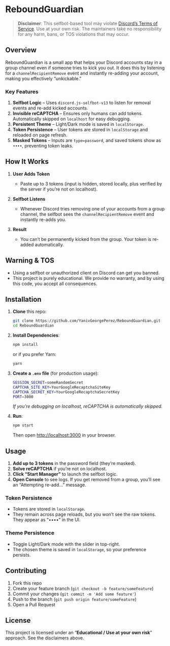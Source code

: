 # ReboundGuardian

> **Disclaimer**: This selfbot-based tool may violate [Discord’s Terms of Service](https://discord.com/terms). Use at your own risk. The maintainers take no responsibility for any harm, bans, or TOS violations that may occur.

## Overview

ReboundGuardian is a small app that helps your Discord accounts stay in a group channel even if someone tries to kick you out. It does this by listening for a `channelRecipientRemove` event and instantly re-adding your account, making you effectively “unkickable.”

### Key Features

1. **Selfbot Logic** – Uses `discord.js-selfbot-v13` to listen for removal events and re-add kicked accounts.
2. **Invisible reCAPTCHA** – Ensures only humans can add tokens. Automatically skipped on `localhost` for easy debugging.
3. **Persistent Theme** – Light/Dark mode is saved in `localStorage`.  
4. **Token Persistence** – User tokens are stored in `localStorage` and reloaded on page refresh.
5. **Masked Tokens** – Inputs are `type=password`, and saved tokens show as `••••`, preventing token leaks.

## How It Works

1. **User Adds Token**  
   - Paste up to 3 tokens (input is hidden, stored locally, plus verified by the server if you’re not on localhost).

2. **Selfbot Listens**  
   - Whenever Discord tries removing one of your accounts from a group channel, the selfbot sees the `channelRecipientRemove` event and instantly re-adds you.

3. **Result**  
   - You can’t be permanently kicked from the group. Your token is re-added automatically.

## Warning & TOS

- Using a selfbot or unauthorized client on Discord can get you banned.  
- This project is purely educational. We provide no warranty, and by using this code, you accept all consequences.

## Installation

1. **Clone** this repo:
   ```bash
   git clone https://github.com/YanivGeorgePerez/ReboundGuardian.git
   cd ReboundGuardian
   ```

2. **Install Dependencies**:
   ```bash
   npm install
   ```
   or if you prefer Yarn:
   ```bash
   yarn
   ```

3. **Create a `.env` file** (for production usage):
   ```bash
   SESSION_SECRET=someRandomSecret
   CAPTCHA_SITE_KEY=YourGoogleRecaptchaSiteKey
   CAPTCHA_SECRET_KEY=YourGoogleRecaptchaSecretKey
   PORT=3000
   ```
   *If you’re debugging on localhost, reCAPTCHA is automatically skipped.*

4. **Run**:
   ```bash
   npm start
   ```
   Then open [http://localhost:3000](http://localhost:3000) in your browser.

## Usage

1. **Add up to 3 tokens** in the password field (they’re masked).  
2. **Solve reCAPTCHA** if you’re not on localhost.  
3. **Click “Start Manager”** to launch the selfbot logic.  
4. **Open Console** to see logs. If you get removed from a group, you’ll see an “Attempting re-add…” message.

### Token Persistence

- Tokens are stored in `localStorage`. 
- They remain across page reloads, but you won’t see the raw tokens. They appear as “••••” in the UI.

### Theme Persistence

- Toggle Light/Dark mode with the slider in top-right.  
- The chosen theme is saved in `localStorage`, so your preference persists.

## Contributing

1. Fork this repo  
2. Create your feature branch (`git checkout -b feature/someFeature`)  
3. Commit your changes (`git commit -m 'Add some feature'`)  
4. Push to the branch (`git push origin feature/someFeature`)  
5. Open a Pull Request

## License

This project is licensed under an “**Educational / Use at your own risk**” approach. See the disclaimers above.